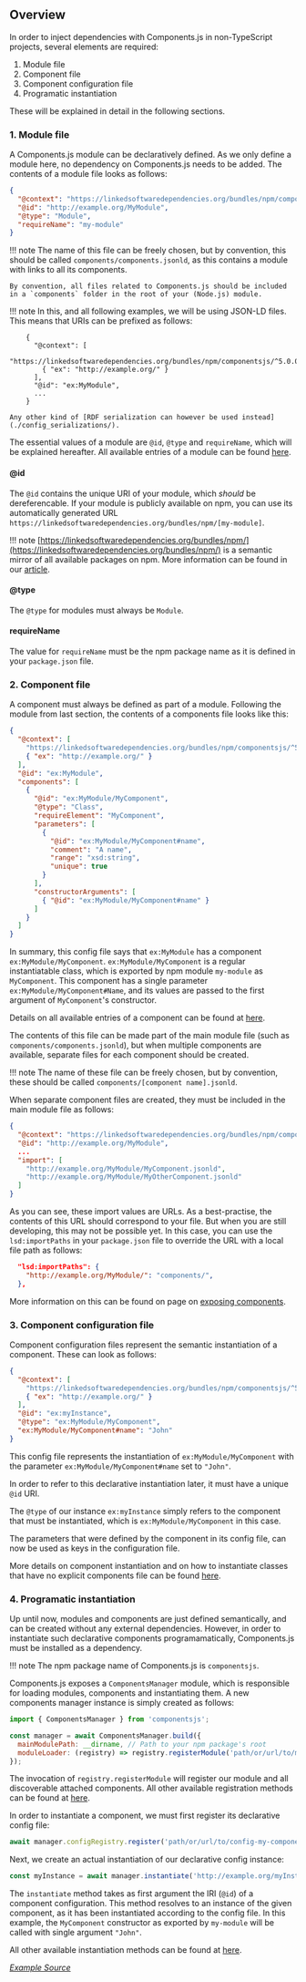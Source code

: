 ## Overview

In order to inject dependencies with Components.js in non-TypeScript projects, several elements are required:

1. Module file
2. Component file
3. Component configuration file
4. Programatic instantiation

These will be explained in detail in the following sections.

### 1. Module file

A Components.js module can be declaratively defined.
As we only define a module here, no dependency on Components.js needs to be added.
The contents of a module file looks as follows:
```json
{
  "@context": "https://linkedsoftwaredependencies.org/bundles/npm/componentsjs/^5.0.0/components/context.jsonld",
  "@id": "http://example.org/MyModule",
  "@type": "Module",
  "requireName": "my-module"
}
```

!!! note
    The name of this file can be freely chosen, but by convention, this should be called `components/components.jsonld`,
    as this contains a module with links to all its components.

    By convention, all files related to Components.js should be included in a `components` folder in the root of your (Node.js) module.

!!! note
    In this, and all following examples, we will be using JSON-LD files.
    This means that URIs can be prefixed as follows:

        {
          "@context": [
            "https://linkedsoftwaredependencies.org/bundles/npm/componentsjs/^5.0.0/components/context.jsonld",
            { "ex": "http://example.org/" }
          ],
          "@id": "ex:MyModule",
          ...
        }
    
    Any other kind of [RDF serialization can however be used instead](./config_serializations/).

The essential values of a module are `@id`, `@type` and `requireName`, which will be explained hereafter.
All available entries of a module can be found [here](../../configuration/modules/).

#### @id

The `@id` contains the unique URI of your module, which *should* be dereferencable.
If your module is publicly available on npm, you can use its automatically generated URL `https://linkedsoftwaredependencies.org/bundles/npm/[my-module]`.

!!! note
    [https://linkedsoftwaredependencies.org/bundles/npm/](https://linkedsoftwaredependencies.org/bundles/npm/) is a semantic mirror of all available packages on npm.
    More information can be found in our [article](https://linkedsoftwaredependencies.org/articles/describing-experiments/).

#### @type

The `@type` for modules must always be `Module`.

#### requireName

The value for `requireName` must be the npm package name as it is defined in your `package.json` file.

### 2. Component file

A component must always be defined as part of a module.
Following the module from last section, the contents of a components file looks like this:
```json
{
  "@context": [
    "https://linkedsoftwaredependencies.org/bundles/npm/componentsjs/^5.0.0/components/context.jsonld",
    { "ex": "http://example.org/" }
  ],
  "@id": "ex:MyModule",
  "components": [
    {
      "@id": "ex:MyModule/MyComponent",
      "@type": "Class",
      "requireElement": "MyComponent",
      "parameters": [
        {
          "@id": "ex:MyModule/MyComponent#name",
          "comment": "A name",
          "range": "xsd:string",
          "unique": true
        }
      ],
      "constructorArguments": [
        { "@id": "ex:MyModule/MyComponent#name" }
      ]
    }
  ]
}
```

In summary, this config file says that `ex:MyModule` has a component `ex:MyModule/MyComponent`.
`ex:MyModule/MyComponent` is a regular instantiatable class, which is exported by npm module `my-module` as `MyComponent`.
This component has a single parameter `ex:MyModule/MyComponent#Name`,
and its values are passed to the first argument of `MyComponent`'s constructor.

Details on all available entries of a component can be found at [here](../../configuration/components/).

The contents of this file can be made part of the main module file (such as `components/components.jsonld`),
but when multiple components are available, separate files for each component should be created.

!!! note
    The name of these file can be freely chosen, but by convention, these should be called `components/[component name].jsonld`.

When separate component files are created, they must be included in the main module file as follows:
```json
{
  "@context": "https://linkedsoftwaredependencies.org/bundles/npm/componentsjs/^5.0.0/components/context.jsonld",
  "@id": "http://example.org/MyModule",
  ...
  "import": [
    "http://example.org/MyModule/MyComponent.jsonld",
    "http://example.org/MyModule/MyOtherComponent.jsonld"
  ]
}
```

As you can see, these import values are URLs.
As a best-practise, the contents of this URL should correspond to your file.
But when you are still developing, this may not be possible yet.
In this case, you can use the `lsd:importPaths` in your `package.json` file
to override the URL with a local file path as follows:
```json
  "lsd:importPaths": {
    "http://example.org/MyModule/": "components/",
  },
```
More information on this can be found on page on [exposing components](/getting_started/basics/exposing_components/#advanced-import-overriding).

### 3. Component configuration file

Component configuration files represent the semantic instantiation of a component.
These can look as follows:
```json
{
  "@context": [
    "https://linkedsoftwaredependencies.org/bundles/npm/componentsjs/^5.0.0/components/context.jsonld",
    { "ex": "http://example.org/" }
  ],
  "@id": "ex:myInstance",
  "@type": "ex:MyModule/MyComponent",
  "ex:MyModule/MyComponent#name": "John"
}
```

This config file represents the instantiation of `ex:MyModule/MyComponent`
with the parameter `ex:MyModule/MyComponent#name` set to `"John"`.

In order to refer to this declarative instantiation later, it must have a unique `@id` URI.

The `@type` of our instance `ex:myInstance` simply refers to the component
that must be instantiated, which is `ex:MyModule/MyComponent` in this case.

The parameters that were defined by the component in its config file,
can now be used as keys in the configuration file.

More details on component instantiation and on how to instantiate classes that have no explicit components file
can be found [here](../../configuration/configurations/nonsemantic/).

### 4. Programatic instantiation

Up until now, modules and components are just defined semantically,
and can be created without any external dependencies.
However, in order to instantiate such declarative components programamatically,
Components.js must be installed as a dependency.

!!! note
    The npm package name of Components.js is `componentsjs`.

Components.js exposes a `ComponentsManager` module, which is responsible for loading modules, components and instantiating them.
A new components manager instance is simply created as follows:
```javascript
import { ComponentsManager } from 'componentsjs';

const manager = await ComponentsManager.build({
  mainModulePath: __dirname, // Path to your npm package's root
  moduleLoader: (registry) => registry.registerModule('path/or/url/to/my-module.jsonld'),
});
```

The invocation of `registry.registerModule` will register our module and all discoverable attached components.
All other available registration methods can be found at [here](../../loading/registration/).

In order to instantiate a component,
we must first register its declarative config file:

```javascript
await manager.configRegistry.register('path/or/url/to/config-my-component.jsonld');
```

Next, we create an actual instantiation of our declarative config instance:
```javascript
const myInstance = await manager.instantiate('http://example.org/myInstance');
```

The `instantiate` method takes as first argument the IRI (`@id`) of a component configuration.
This method resolves to an instance of the given component, as it has been instantiated according to the config file.
In this example, the `MyComponent` constructor as exported by `my-module` will be called with single argument `"John"`.

All other available instantiation methods can be found at [here](../../loading/instantiation/).

[_Example Source_](https://github.com/LinkedSoftwareDependencies/Examples-Components.js/tree/master/documentation/getting_started/basics/workflow)
